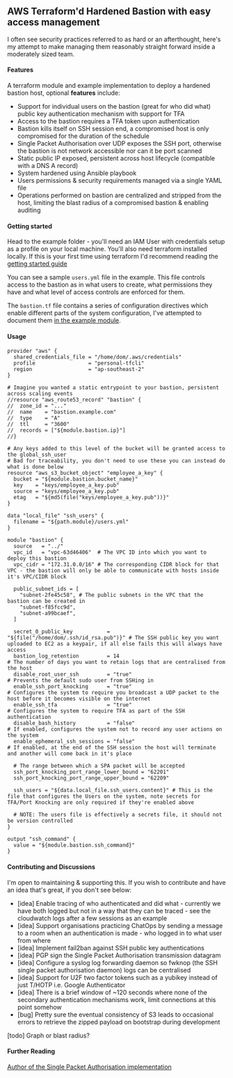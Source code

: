 ## AWS Terraform'd Hardened Bastion with easy access management

I often see security practices referred to as hard or an afterthought, here's my attempt to make managing them reasonably straight forward inside a moderately sized team.

#### Features

A terraform module and example implementation to deploy a hardened bastion host, optional **features** include:

* Support for individual users on the bastion (great for who did what) public key authentication mechanism with support for TFA
* Access to the bastion requires a TFA token upon authentication
* Bastion kills itself on SSH session end, a compromised host is only compromised for the duration of the schedule
* Single Packet Authorisation over UDP exposes the SSH port, otherwise the bastion is not network accessible nor can it be port scanned
* Static public IP exposed, persistent across host lifecycle (compatible with a DNS A record)
* System hardened using Ansible playbook
* Users permissions & security requirements managed via a single YAML file
* Operations performed on bastion are centralized and stripped from the host, limiting the blast radius of a compromised bastion & enabling auditing

#### Getting started

Head to the example folder - you'll need an IAM User with credentials setup as a profile on your local machine.
You'll also need terraform installed locally.
If this is your first time using terraform I'd recommend reading the [getting started guide](https://www.terraform.io/intro/getting-started/build.html)

You can see a sample `users.yml` file in the example. This file controls access to the bastion as in what users to create, what permissions they have and what level of access controls are enforced for them.

The `bastion.tf` file contains a series of configuration directives which enable different parts of the system configuration, I've attempted to document them [in the example module](example/bastion.tf).

#### Usage

```hcl
provider "aws" {
  shared_credentials_file = "/home/dom/.aws/credentials"
  profile                 = "personal-tfcli"
  region                  = "ap-southeast-2"
}

# Imagine you wanted a static entrypoint to your bastion, persistent across scaling events
//resource "aws_route53_record" "bastion" {
//  zone_id = "..."
//  name    = "bastion.example.com"
//  type    = "A"
//  ttl     = "3600"
//  records = ["${module.bastion.ip}"]
//}

# Any keys added to this level of the bucket will be granted access to the global_ssh_user
# Bad for traceability, you don't need to use these you can instead do what is done below
resource "aws_s3_bucket_object" "employee_a_key" {
  bucket = "${module.bastion.bucket_name}"
  key    = "keys/employee_a_key.pub"
  source = "keys/employee_a_key.pub"
  etag   = "${md5(file("keys/employee_a_key.pub"))}"
}

data "local_file" "ssh_users" {
  filename = "${path.module}/users.yml"
}

module "bastion" {
  source   = "../"
  vpc_id   = "vpc-63d46406"  # The VPC ID into which you want to deploy this bastion
  vpc_cidr = "172.31.0.0/16" # The corresponding CIDR block for that VPC - the bastion will only be able to communicate with hosts inside it's VPC/CIDR block

  public_subnet_ids = [
    "subnet-2fe45c58", # The public subnets in the VPC that the bastion can be created in
    "subnet-f85fcc9d",
    "subnet-a99bcaef",
  ]

  secret_0_public_key           = "${file("/home/dom/.ssh/id_rsa.pub")}" # The SSH public key you want uploaded to EC2 as a keypair, if all else fails this will always have access
  bastion_log_retention         = 14                                     # The number of days you want to retain logs that are centralised from the host
  disable_root_user_ssh         = "true"                                 # Prevents the default sudo user from SSHing in
  enable_ssh_port_knocking      = "true"                                 # Configures the system to require you broadcast a UDP packet to the host before it becomes visible on the internet
  enable_ssh_tfa                = "true"                                 # Configures the system to require TFA as part of the SSH authentication
  disable_bash_history          = "false"                                # If enabled, configures the system not to record any user actions on the system
  enable_ephemeral_ssh_sessions = "false"                                # If enabled, at the end of the SSH session the host will terminate and another will come back in it's place

  # The range between which a SPA packet will be accepted
  ssh_port_knocking_port_range_lower_bound = "62201"
  ssh_port_knocking_port_range_upper_bound = "62209"

  ssh_users = "${data.local_file.ssh_users.content}" # This is the file that configures the Users on the system, note secrets for TFA/Port Knocking are only required if they're enabled above

  # NOTE: The users file is effectively a secrets file, it should not be version controlled
}

output "ssh_command" {
  value = "${module.bastion.ssh_command}"
}
```

#### Contributing and Discussions

I'm open to maintaining & supporting this. If you wish to contribute and have an idea that's great, if you don't see below:

* [idea] Enable tracing of who authenticated and did what - currently we have both logged but not in a way that they can be traced - see the cloudwatch logs after a few sessions as an example
* [idea] Support organisations practicing ChatOps by sending a message to a room when an authentication is made - who logged in to what user from where
* [idea] Implement fail2ban against SSH public key authentications
* [idea] PGP sign the Single Packet Authorisation transmission datagram
* [idea] Configure a syslog log forwarding daemon so fwknop (the SSH single packet authorisation daemon) logs can be centralised
* [idea] Support for U2F two factor tokens such as a yubikey instead of just T/HOTP i.e. Google Authenticator
* [idea] There is a brief window of ~120 seconds where none of the secondary authentication mechanisms work, limit connections at this point somehow
* [bug] Pretty sure the eventual consistency of S3 leads to occasional errors to retrieve the zipped payload on bootstrap during development

[todo] Graph or blast radius?

#### Further Reading

[Author of the Single Packet Authorisation implementation](http://cipherdyne.org/blog/2015/04/nat-and-single-packet-authorization.html)